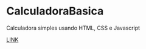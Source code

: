 # CalculadoraBasica
Calculadora simples usando HTML, CSS e Javascript

<a href="https://lauroscher.github.io/CalculadoraBasica/" target="_blank">LINK</a>
